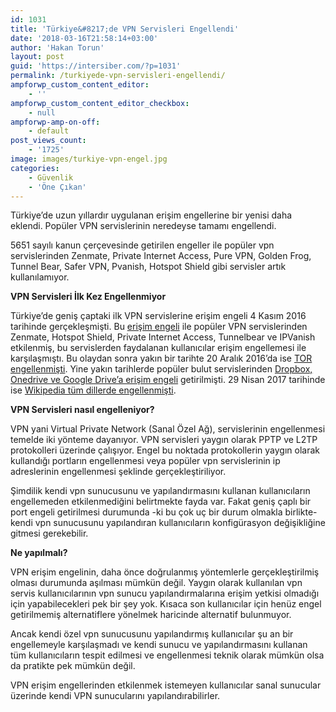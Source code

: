 ```yaml
---
id: 1031
title: 'Türkiye&#8217;de VPN Servisleri Engellendi'
date: '2018-03-16T21:58:14+03:00'
author: 'Hakan Torun'
layout: post
guid: 'https://intersiber.com/?p=1031'
permalink: /turkiyede-vpn-servisleri-engellendi/
ampforwp_custom_content_editor:
    - ''
ampforwp_custom_content_editor_checkbox:
    - null
ampforwp-amp-on-off:
    - default
post_views_count:
    - '1725'
image: images/turkiye-vpn-engel.jpg
categories:
    - Güvenlik
    - 'Öne Çıkan'
---
```


Türkiye’de uzun yıllardır uygulanan erişim engellerine bir yenisi daha eklendi. Popüler VPN servislerinin neredeyse tamamı engellendi.

5651 sayılı kanun çerçevesinde getirilen engeller ile popüler vpn servislerinden Zenmate, Private Internet Access, Pure VPN, Golden Frog, Tunnel Bear, Safer VPN, Pvanish, Hotspot Shield gibi servisler artık kullanılamıyor.

**VPN Servisleri İlk Kez Engellenmiyor**

Türkiye’de geniş çaptaki ilk VPN servislerine erişim engeli 4 Kasım 2016 tarihinde gerçekleşmişti. Bu [erişim engeli](https://intersiber.com/turkiyede-erisim-engellemelerinde-yeni-bir-boyut-vpn-servis-engeli/) ile popüler VPN servislerinden Zenmate, Hotspot Shield, Private Internet Access, Tunnelbear ve IPVanish etkilenmiş, bu servislerden faydalanan kullanıcılar erişim engellemesi ile karşılaşmıştı. Bu olaydan sonra yakın bir tarihte 20 Aralık 2016’da ise [TOR engellenmişti](https://intersiber.com/tor-turkiyede-engellendi/). Yine yakın tarihlerde popüler bulut servislerinden [Dropbox, Onedrive ve Google Drive’a erişim engeli](https://intersiber.com/dropbox-onedrive-ve-google-drive-erisim-engeli/) getirilmişti. 29 Nisan 2017 tarihinde ise [Wikipedia tüm dillerde engellenmişti](https://intersiber.com/wikipedia-erisim-engeli-devam-ediyor/).

**VPN Servisleri nasıl engelleniyor?**

VPN yani Virtual Private Network (Sanal Özel Ağ), servislerinin engellenmesi temelde iki yönteme dayanıyor. VPN servisleri yaygın olarak PPTP ve L2TP protokolleri üzerinde çalışıyor. Engel bu noktada protokollerin yaygın olarak kullandığı portların engellenmesi veya popüler vpn servislerinin ip adreslerinin engellenmesi şeklinde gerçekleştiriliyor.

Şimdilik kendi vpn sunucusunu ve yapılandırmasını kullanan kullanıcıların engellemeden etkilenmediğini belirtmekte fayda var. Fakat geniş çaplı bir port engeli getirilmesi durumunda -ki bu çok uç bir durum olmakla birlikte- kendi vpn sunucusunu yapılandıran kullanıcıların konfigürasyon değişikliğine gitmesi gerekebilir.

**Ne yapılmalı?**

VPN erişim engelinin, daha önce doğrulanmış yöntemlerle gerçekleştirilmiş olması durumunda aşılması mümkün değil. Yaygın olarak kullanılan vpn servis kullanıcılarının vpn sunucu yapılandırmalarına erişim yetkisi olmadığı için yapabilecekleri pek bir şey yok. Kısaca son kullanıcılar için henüz engel getirilmemiş alternatiflere yönelmek haricinde alternatif bulunmuyor.

Ancak kendi özel vpn sunucusunu yapılandırmış kullanıcılar şu an bir engellemeyle karşılaşmadı ve kendi sunucu ve yapılandırmasını kullanan tüm kullanıcıların tespit edilmesi ve engellenmesi teknik olarak mümkün olsa da pratikte pek mümkün değil.

VPN erişim engellerinden etkilenmek istemeyen kullanıcılar sanal sunucular üzerinde kendi VPN sunucularını yapılandırabilirler.
